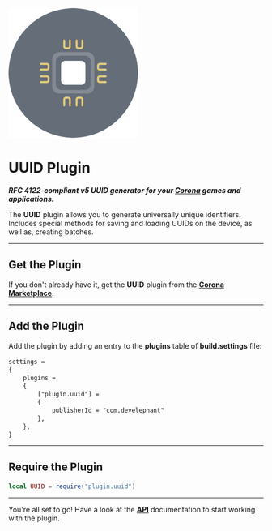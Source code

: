 ![logo](img/logo256.png)

# UUID Plugin

___RFC 4122-compliant v5 UUID generator for your [Corona](https://coronalabs.com) games and applications.___

The __UUID__ plugin allows you to generate universally unique identifiers. Includes special methods for saving and loading UUIDs on the device, as well as, creating batches.

---

## Get the Plugin

If you don't already have it, get the __UUID__ plugin from the __[Corona Marketplace](https://marketplace.coronalabs.com/plugin/uuid)__.

---

## Add the Plugin

Add the plugin by adding an entry to the __plugins__ table of __build.settings__ file:

```
settings =
{
    plugins =
    {
        ["plugin.uuid"] =
        {
            publisherId = "com.develephant"
        },
    },
}
```

---

## Require the Plugin

```lua
local UUID = require("plugin.uuid")
```

---

You're all set to go! Have a look at the __[API](/api)__ documentation to start working with the plugin.